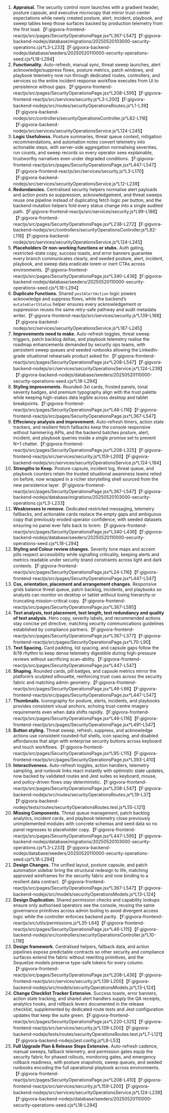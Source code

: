 1. **Appraisal.** The security control room launches with a gradient header, posture capsule, and executive microcopy that mirror trust-center expectations while newly created posture, alert, incident, playbook, and sweep tables keep those surfaces backed by production telemetry from the first load.【F:gigvora-frontend-reactjs/src/pages/SecurityOperationsPage.jsx†L367-L547】【F:gigvora-backend-nodejs/database/migrations/20250520103000-security-operations.cjs†L3-L233】【F:gigvora-backend-nodejs/database/seeders/20250520110000-security-operations-seed.cjs†L18-L294】
2. **Functionality.** Auto-refresh, manual sync, threat sweep launches, alert acknowledge/suppress flows, posture metrics, patch windows, and playbook telemetry now run through dedicated routes, controllers, and services so the entire incident response workflow executes from UI to persistence without gaps.【F:gigvora-frontend-reactjs/src/pages/SecurityOperationsPage.jsx†L208-L595】【F:gigvora-frontend-reactjs/src/services/security.js†L3-L200】【F:gigvora-backend-nodejs/src/routes/securityOperationsRoutes.js†L1-L39】【F:gigvora-backend-nodejs/src/controllers/securityOperationsController.js†L82-L118】【F:gigvora-backend-nodejs/src/services/securityOperationsService.js†L124-L245】
3. **Logic Usefulness.** Posture summaries, threat queue context, mitigation recommendations, and automation notes convert telemetry into actionable steps, with server-side aggregation normalising severities, run counts, and sweep records so every operator sees explainable, trustworthy narratives even under degraded conditions.【F:gigvora-frontend-reactjs/src/pages/SecurityOperationsPage.jsx†L447-L547】【F:gigvora-frontend-reactjs/src/services/security.js†L3-L170】【F:gigvora-backend-nodejs/src/services/securityOperationsService.js†L12-L239】
4. **Redundancies.** Centralised security helpers normalise alert payloads and action posts so suppression, acknowledgement, and threat sweeps reuse one pipeline instead of duplicating fetch logic per button, and the backend mutation helpers fold every status change into a single audited path.【F:gigvora-frontend-reactjs/src/services/security.js†L99-L188】【F:gigvora-frontend-reactjs/src/pages/SecurityOperationsPage.jsx†L238-L272】【F:gigvora-backend-nodejs/src/controllers/securityOperationsController.js†L82-L118】【F:gigvora-backend-nodejs/src/services/securityOperationsService.js†L124-L245】
5. **Placeholders Or non-working functions or stubs.** Auth gating, restricted-state copy, success toasts, and error banners guarantee every branch communicates clearly, and seeded posture, alert, incident, playbook, and sweep data eradicate lorem or inert CTAs across environments.【F:gigvora-frontend-reactjs/src/pages/SecurityOperationsPage.jsx†L340-L436】【F:gigvora-backend-nodejs/database/seeders/20250520110000-security-operations-seed.cjs†L18-L294】
6. **Duplicate Functions.** Shared `postAlertAction` logic powers acknowledge and suppress flows, while the backend’s `mutateAlertStatus` helper ensures every acknowledgement or suppression reuses the same retry-safe pathway and audit metadata writer.【F:gigvora-frontend-reactjs/src/services/security.js†L139-L188】【F:gigvora-backend-nodejs/src/services/securityOperationsService.js†L187-L245】
7. **Improvements need to make.** Auto-refresh toggles, threat sweep triggers, patch backlog deltas, and playbook telemetry realise the roadmap enhancements demanded by security ops teams, with persistent sweep queues and seeded runbooks allowing the LinkedIn-grade situational rehearsals product asked for.【F:gigvora-frontend-reactjs/src/pages/SecurityOperationsPage.jsx†L208-L547】【F:gigvora-backend-nodejs/src/services/securityOperationsService.js†L124-L239】【F:gigvora-backend-nodejs/database/seeders/20250520110000-security-operations-seed.cjs†L18-L294】
8. **Styling improvements.** Rounded-3xl cards, frosted panels, tonal severity badges, and premium typography align with the trust palette while keeping high-stakes data legible across desktop and tablet breakpoints.【F:gigvora-frontend-reactjs/src/pages/SecurityOperationsPage.jsx†L46-L116】【F:gigvora-frontend-reactjs/src/pages/SecurityOperationsPage.jsx†L367-L547】
9. **Effeciency analysis and improvement.** Auto-refresh timers, action state trackers, and resilient fetch fallbacks keep the console responsive without hammering APIs, and the backend batches posture, alert, incident, and playbook queries inside a single promise set to prevent N+1 chatter.【F:gigvora-frontend-reactjs/src/pages/SecurityOperationsPage.jsx†L208-L325】【F:gigvora-frontend-reactjs/src/services/security.js†L159-L200】【F:gigvora-backend-nodejs/src/services/securityOperationsService.js†L124-L184】
10. **Strengths to Keep.** Posture capsule, incident log, threat queue, and playbook counters retain the trusted situational awareness teams relied on before, now wrapped in a richer storytelling shell sourced from the new persistence layer.【F:gigvora-frontend-reactjs/src/pages/SecurityOperationsPage.jsx†L367-L547】【F:gigvora-backend-nodejs/database/migrations/20250520103000-security-operations.cjs†L3-L233】
11. **Weaknesses to remove.** Dedicated restricted messaging, telemetry fallbacks, and actionable cards replace the empty gaps and ambiguous copy that previously eroded operator confidence, with seeded datasets ensuring no panel ever falls back to lorem.【F:gigvora-frontend-reactjs/src/pages/SecurityOperationsPage.jsx†L340-L436】【F:gigvora-backend-nodejs/database/seeders/20250520110000-security-operations-seed.cjs†L18-L294】
12. **Styling and Colour review changes.** Severity tone maps and accent pills respect accessibility while signalling criticality, keeping alerts and metrics readable under security brand constraints across light and dark contexts.【F:gigvora-frontend-reactjs/src/pages/SecurityOperationsPage.jsx†L24-L116】【F:gigvora-frontend-reactjs/src/pages/SecurityOperationsPage.jsx†L447-L547】
13. **Css, orientation, placement and arrangement changes.** Responsive grids balance threat queue, patch backlog, incidents, and playbooks so analysts can monitor on desktop or tablet without losing hierarchy or truncating mission-critical copy.【F:gigvora-frontend-reactjs/src/pages/SecurityOperationsPage.jsx†L367-L595】
14. **Text analysis, text placement, text length, text redundancy and quality of text analysis.** Hero copy, severity labels, and recommended actions stay concise yet directive, matching security communications guidelines established by compliance partners.【F:gigvora-frontend-reactjs/src/pages/SecurityOperationsPage.jsx†L367-L377】【F:gigvora-frontend-reactjs/src/pages/SecurityOperationsPage.jsx†L70-L90】
15. **Text Spacing.** Card padding, list spacing, and capsule gaps follow the 8/16 rhythm to keep dense telemetry digestible during high-pressure reviews without sacrificing scan-ability.【F:gigvora-frontend-reactjs/src/pages/SecurityOperationsPage.jsx†L447-L547】
16. **Shaping.** Rounded cards, pill badges, and capsule metrics mirror the platform’s sculpted silhouette, reinforcing trust cues across the security fabric and matching admin geometry.【F:gigvora-frontend-reactjs/src/pages/SecurityOperationsPage.jsx†L46-L66】【F:gigvora-frontend-reactjs/src/pages/SecurityOperationsPage.jsx†L447-L547】
18. **Thumbnails.** Iconography for posture, alerts, incidents, and playbooks provides consistent visual anchors, echoing trust-centre imagery requirements even when data shifts rapidly.【F:gigvora-frontend-reactjs/src/pages/SecurityOperationsPage.jsx†L46-L116】【F:gigvora-frontend-reactjs/src/pages/SecurityOperationsPage.jsx†L491-L547】
20. **Button styling.** Threat sweep, refresh, suppress, and acknowledge actions use consistent rounded-full shells, icon spacing, and disabled affordances that align with enterprise security buttons across keyboard and touch workflows.【F:gigvora-frontend-reactjs/src/pages/SecurityOperationsPage.jsx†L95-L115】【F:gigvora-frontend-reactjs/src/pages/SecurityOperationsPage.jsx†L393-L410】
21. **Interactiveness.** Auto-refresh toggles, action handlers, telemetry sampling, and runbook links react instantly with optimistic state updates, now backed by validated routes and Jest suites so keyboard, mouse, and policy-driven flows stay deterministic.【F:gigvora-frontend-reactjs/src/pages/SecurityOperationsPage.jsx†L208-L547】【F:gigvora-backend-nodejs/src/routes/securityOperationsRoutes.js†L19-L37】【F:gigvora-backend-nodejs/tests/routes/securityOperationsRoutes.test.js†L55-L121】
22. **Missing Components.** Threat queue management, patch backlog analytics, incident cards, and playbook telemetry close previously unimplemented modules with concrete schemas and seed data so no panel regresses to placeholder copy.【F:gigvora-frontend-reactjs/src/pages/SecurityOperationsPage.jsx†L447-L595】【F:gigvora-backend-nodejs/database/migrations/20250520103000-security-operations.cjs†L3-L233】【F:gigvora-backend-nodejs/database/seeders/20250520110000-security-operations-seed.cjs†L18-L294】
23. **Design Changes.** The unified layout, posture capsule, and patch automation sidebar bring the structural redesign to life, matching approved wireframes for the security fabric and now binding to a resilient data contract.【F:gigvora-frontend-reactjs/src/pages/SecurityOperationsPage.jsx†L367-L547】【F:gigvora-backend-nodejs/src/models/securityOperationsModels.js†L13-L124】
24. **Design Duplication.** Shared permission checks and capability lookups ensure only authorised operators see the console, reusing the same governance primitives across admin tooling to avoid divergent access logic while the controller enforces backend parity.【F:gigvora-frontend-reactjs/src/utils/permissions.js†L35-L64】【F:gigvora-frontend-reactjs/src/pages/SecurityOperationsPage.jsx†L46-L115】【F:gigvora-backend-nodejs/src/controllers/securityOperationsController.js†L10-L118】
25. **Design framework.** Centralised helpers, fallback data, and action pipelines expose predictable contracts so other security and compliance surfaces extend the fabric without rewriting primitives, and the Sequelize models preserve type-safe tokens for every column.【F:gigvora-frontend-reactjs/src/pages/SecurityOperationsPage.jsx†L208-L436】【F:gigvora-frontend-reactjs/src/services/security.js†L139-L200】【F:gigvora-backend-nodejs/src/models/securityOperationsModels.js†L13-L124】
26. **Change Checklist Tracker Extensive.** Success toasts, error banners, action state tracking, and shared alert handlers supply the QA receipts, analytics hooks, and rollback levers documented in the release checklist, supplemented by dedicated route tests and Jest configuration updates that keep the suite green.【F:gigvora-frontend-reactjs/src/pages/SecurityOperationsPage.jsx†L220-L325】【F:gigvora-frontend-reactjs/src/services/security.js†L139-L200】【F:gigvora-backend-nodejs/tests/routes/securityOperationsRoutes.test.js†L7-L121】【F:gigvora-backend-nodejs/jest.config.js†L8-L53】
27. **Full Upgrade Plan & Release Steps Extensive.** Auto-refresh cadence, manual sweeps, fallback telemetry, and permission gates equip the security fabric for phased rollouts, monitoring gates, and emergency rollback readiness, with posture snapshots, sweep queues, and seeded runbooks encoding the full operational playbook across environments.【F:gigvora-frontend-reactjs/src/pages/SecurityOperationsPage.jsx†L208-L410】【F:gigvora-frontend-reactjs/src/services/security.js†L159-L200】【F:gigvora-backend-nodejs/src/services/securityOperationsService.js†L124-L239】【F:gigvora-backend-nodejs/database/seeders/20250520110000-security-operations-seed.cjs†L18-L294】
